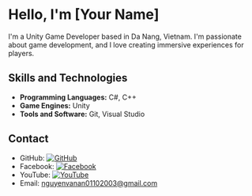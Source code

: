 # Hello, I'm [Your Name]

I'm a Unity Game Developer based in Da Nang, Vietnam. I'm passionate about game development, and I love creating immersive experiences for players.

## Skills and Technologies

- **Programming Languages:** C#, C++
- **Game Engines:** Unity
- **Tools and Software:** Git, Visual Studio

## Contact

- GitHub: [![GitHub](https://img.shields.io/badge/-GitHub-181717?style=flat-square&logo=github)](https://github.com/Annguyen011)
- Facebook: [![Facebook](https://img.shields.io/badge/-Facebook-1877F2?style=flat-square&logo=facebook)](https://www.facebook.com/Bin01102003/)
- YouTube: [![YouTube](https://img.shields.io/badge/-YouTube-FF0000?style=flat-square&logo=youtube)](https://www.youtube.com/channel/UCYtJxlAo2o42YZOehgoZHgg)
- Email: nguyenvanan01102003@gmail.com
